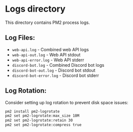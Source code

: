 # Logs directory
This directory contains PM2 process logs.

## Log Files:
- `web-api.log` - Combined web API logs
- `web-api-out.log` - Web API stdout
- `web-api-error.log` - Web API stderr
- `discord-bot.log` - Combined Discord bot logs
- `discord-bot-out.log` - Discord bot stdout
- `discord-bot-error.log` - Discord bot stderr

## Log Rotation:
Consider setting up log rotation to prevent disk space issues:
```bash
pm2 install pm2-logrotate
pm2 set pm2-logrotate:max_size 10M
pm2 set pm2-logrotate:retain 30
pm2 set pm2-logrotate:compress true
```
